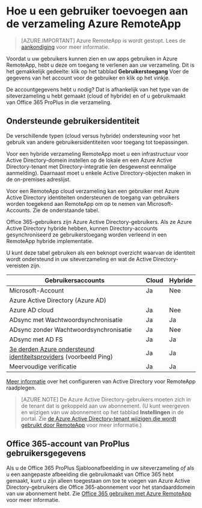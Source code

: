 <properties
    pageTitle="Een gebruiker toevoegen aan uw Azure RemoteApp-verzameling | Microsoft Azure"
    description="Leer hoe u gebruikers toevoegt aan uw Azure RemoteApp-verzameling"
    services="remoteapp"
    documentationCenter=""
    authors="lizap"
    manager="mbaldwin" />

<tags
    ms.service="remoteapp"
    ms.workload="compute"
    ms.tgt_pltfrm="na"
    ms.devlang="na"
    ms.topic="article"
    ms.date="08/15/2016"
    ms.author="elizapo" />

# <a name="how-to-add-a-user-to-your-azure-remoteapp-collection"></a>Hoe u een gebruiker toevoegen aan de verzameling Azure RemoteApp

> [AZURE.IMPORTANT]
> Azure RemoteApp is wordt gestopt. Lees de [aankondiging](https://go.microsoft.com/fwlink/?linkid=821148) voor meer informatie.

Voordat u uw gebruikers kunnen zien en uw apps gebruiken in Azure RemoteApp, hebt u deze om toegang te verlenen aan uw verzameling. Dit is het gemakkelijk gedeelte: klik op het tabblad **Gebruikerstoegang** Voer de gegevens van het account voor de gebruiker en klik op het vinkje.

De accountgegevens hebt u nodig? Dat is afhankelijk van het type van de siteverzameling u hebt gemaakt (cloud of hybride) en of u gebruikmaakt van Office 365 ProPlus in die verzameling.

## <a name="supported-user-identities"></a>Ondersteunde gebruikersidentiteit

De verschillende typen (cloud versus hybride) ondersteuning voor het gebruik van andere gebruikersidentiteiten voor toegang tot toepassingen.  

Voor een hybride verzameling RemoteApp moet u een infrastructuur voor Active Directory-domein instellen op de lokale en een Azure Active Directory-tenant met Directory-integratie (en desgewenst eenmalige aanmelding). Daarnaast moet u enkele Active Directory-objecten maken in de on-premises adreslijst.  

Voor een RemoteApp cloud verzameling kan een gebruiker met Azure Active Directory identiteiten ondersteunen de toegang van gebruikers worden toegekend aan RemoteApp om op te nemen van Microsoft-Accounts.  Zie de onderstaande tabel.

Office 365-gebruikers zijn Azure Active Directory-gebruikers. Als ze Azure Active Directory hybride hebben, kunnen Directory-accounts gesynchroniseerd ze gebruikerstoegang worden verleend in een RemoteApp hybride implementatie.   

U kunt deze tabel gebruiken als een beknopt overzicht waarvan de identiteit wordt ondersteund in uw siteverzameling en wat de Active Directory-vereisten zijn.

|Gebruikersaccounts |Cloud   |Hybride|
|--------------|--------|------|
|Microsoft-Account|     Ja|    Nee|
|Azure Active Directory (Azure AD)| | |
|Azure AD cloud    |Ja    |Nee |
|ADsync met Wachtwoordsynchronisatie  |Ja    |Ja    |
|ADsync zonder Wachtwoordsynchronisatie|  Ja |Nee |
|ADsync met AD FS  |Ja    |Ja    |
|[3e derden Azure ondersteund identiteitsproviders](https://msdn.microsoft.com/library/azure/jj679342.aspx)  (voorbeeld Ping) |Ja    |Ja|
|Meervoudige verificatie    |Ja    |Ja    |

[Meer informatie](remoteapp-ad.md) over het configureren van Active Directory voor RemoteApp raadplegen.


> [AZURE.NOTE] De Azure Active Directory-gebruikers moeten zich in de tenant dat is gekoppeld aan uw abonnement. (U kunt weergeven en wijzigen van uw abonnement op het tabblad **Instellingen** in de portal. Zie [de Azure Active Directory-tenant wijzigen die wordt gebruikt door RemoteApp](remoteapp-changetenant.md) voor meer informatie.)

## <a name="office-365-proplus-user-account-information"></a>Office 365-account van ProPlus gebruikersgegevens
Als u de Office 365 ProPlus Sjabloonafbeelding in uw siteverzameling *of* als u een aangepaste afbeelding die gebruikmaakt van Office 365 hebt gemaakt, kunt u zijn alleen toegestaan om toe te voegen van Azure Active Directory-gebruikers die Office 365-abonnement voor het standaarddomein van uw abonnement hebt. Zie [Office 365 gebruiken met Azure RemoteApp](remoteapp-o365.md) voor meer informatie.
